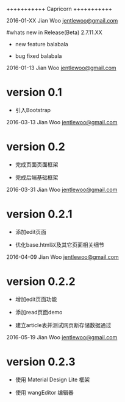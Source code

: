 +++++++++++
 Capricorn
+++++++++++

2016-01-XX Jian Woo <jentlewoo@gmail.com>

  #whats new in Release(Beta) 2.7.11.XX

  * new feature balabala

  * bug fixed balabala


2016-01-13 Jian Woo <jentlewoo@gmail.com>

  # version 0.1

  * 引入Bootstrap

2016-03-13 Jian Woo <jentlewoo@gmail.com>

  # version 0.2

  * 完成页面页面框架

  * 完成后端基础框架

2016-03-31 Jian Woo <jentlewoo@gmail.com>

  # version 0.2.1

  * 添加edit页面

  * 优化base.html以及其它页面相关细节

2016-04-09 Jian Woo <jentlewoo@gmail.com>

  # version 0.2.2

  * 增加edit页面功能

  * 添加read页面demo

  * 建立article表并测试网页断存储数据通过
 
2016-05-19 Jian Woo <jentlewoo@gmail.com>

  # version 0.2.3

  * 使用 Material Design Lite 框架

  * 使用 wangEditor 编辑器

